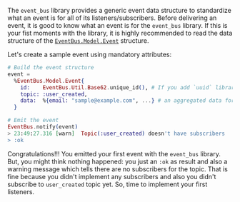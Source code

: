 The `event_bus` library provides a generic event data structure to standardize what an event is for all of its listeners/subscribers. Before delivering an event, it is good to know what an event is for the `event_bus` library. If this is your fist moments with the library, it is highly recommended to read the data structure of the [`EventBus.Model.Event`](https://github.com/otobus/event_bus/wiki/EventBus.Model.Event-Data-Structure) structure.

Let's create a sample event using mandatory attributes:
```elixir
# Build the event structure
event = 
  %EventBus.Model.Event{
    id:    EventBus.Util.Base62.unique_id(), # If you add `uuid` library then good to use `UUID.uuid4()`.
    topic: :user_created,
    data:  %{email: "sample@example.com", ...} # an aggregated data for the event    
  }

# Emit the event
EventBus.notify(event)
> 23:49:27.316 [warn]  Topic(:user_created) doesn't have subscribers
> :ok
```

Congratulations!!! You emitted your first event with the `event_bus` library. But, you might think nothing happened: you just an `:ok` as result and also a warning message which tells there are no subscribers for the topic. That is fine because you didn't implement any subscribers and also you didn't subscribe to `user_created` topic yet. So, time to implement your first listeners.